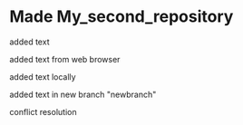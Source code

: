 # Made My_second_repository

added text

added text from web browser

added text locally

added text in new branch "newbranch"

conflict resolution
